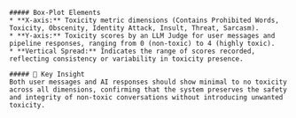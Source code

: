 
    ##### Box-Plot Elements
    * **X-axis:** Toxicity metric dimensions (Contains Prohibited Words, Toxicity, Obscenity, Identity Attack, Insult, Threat, Sarcasm).
    * **Y-axis:** Toxicity scores by an LLM Judge for user messages and pipeline responses, ranging from 0 (non-toxic) to 4 (highly toxic).
    * **Vertical Spread:** Indicates the range of scores recorded, reflecting consistency or variability in toxicity presence.

    ##### 🔑 Key Insight
    Both user messages and AI responses should show minimal to no toxicity across all dimensions, confirming that the system preserves the safety and integrity of non-toxic conversations without introducing unwanted toxicity.
    